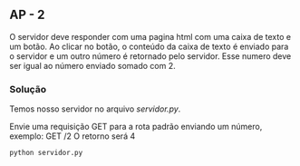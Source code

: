 ## AP - 2
O servidor deve responder com uma pagina html com uma caixa de texto e um botão.
Ao clicar no botão, o conteúdo da caixa de texto é enviado para o servidor e um outro
número é retornado pelo servidor.
Esse numero deve ser igual ao número enviado somado com 2. 

### Solução
Temos nosso servidor no arquivo _servidor.py_.

Envie uma requisição GET para a rota padrão enviando um número, exemplo:
GET /2
O retorno será 4

```
python servidor.py
```
